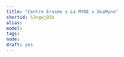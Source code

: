 ```yaml
---
title: "Centre Erasme x La MYNE x OxaMyne"
shortid: SJngwjQSb
alias: 
model: 
tags: 
node: 
draft: yes
--- 
```

 